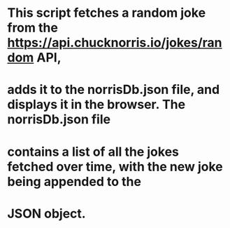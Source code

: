 # This script fetches a random joke from the https://api.chucknorris.io/jokes/random API,

# adds it to the norrisDb.json file, and displays it in the browser. The norrisDb.json file

# contains a list of all the jokes fetched over time, with the new joke being appended to the

# JSON object.
